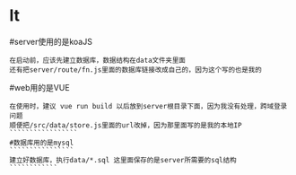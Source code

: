 # lt
#server使用的是koaJS
````````````````````
在启动前，应该先建立数据库，数据结构在data文件夹里面
还有把server/route/fn.js里面的数据库链接改成自己的，因为这个写的也是我的
````````````````````
#web用的是VUE 
````````````````````
在使用时，建议 vue run build 以后放到server根目录下面，因为我没有处理，跨域登录问题
顺便把/src/data/store.js里面的url改掉，因为那里面写的是我的本地IP
`````````````````
#数据库用的是mysql
````````````````
建立好数据库，执行data/*.sql 这里面保存的是server所需要的sql结构
````````````


